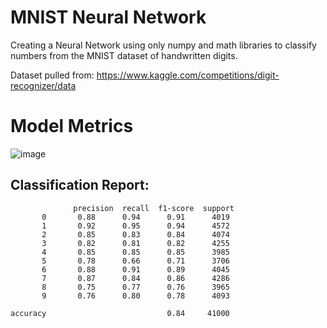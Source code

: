 # MNIST Neural Network
Creating a Neural Network using only numpy and math libraries to classify numbers from the MNIST dataset of handwritten digits. 

Dataset pulled from: https://www.kaggle.com/competitions/digit-recognizer/data

# Model Metrics
![image](https://github.com/user-attachments/assets/a5eab6c6-6289-4d16-97f1-0cc28ef81326)

## Classification Report:

                  precision  recall  f1-score  support
           0       0.88      0.94      0.91      4019
           1       0.92      0.95      0.94      4572
           2       0.85      0.83      0.84      4074
           3       0.82      0.81      0.82      4255
           4       0.85      0.85      0.85      3985
           5       0.78      0.66      0.71      3706
           6       0.88      0.91      0.89      4045
           7       0.87      0.84      0.86      4286
           8       0.75      0.77      0.76      3965
           9       0.76      0.80      0.78      4093

    accuracy                           0.84     41000
